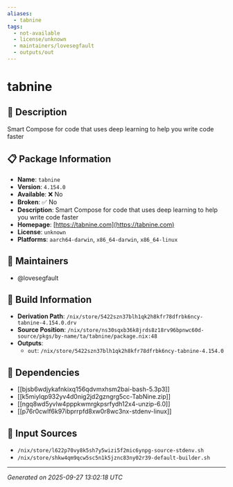 ```yaml
---
aliases:
  - tabnine
tags:
  - not-available
  - license/unknown
  - maintainers/lovesegfault
  - outputs/out
---
```


# tabnine

## 📝 Description

Smart Compose for code that uses deep learning to help you write code faster

## 📋 Package Information

- **Name**: `tabnine`
- **Version**: `4.154.0`
- **Available**: ❌ No
- **Broken**: ✅ No
- **Description**: Smart Compose for code that uses deep learning to help you write code faster
- **Homepage**: [https://tabnine.com](https://tabnine.com)
- **License**: `unknown`
- **Platforms**: `aarch64-darwin`, `x86_64-darwin`, `x86_64-linux`
## 👥 Maintainers

- @lovesegfault


## 🔧 Build Information

- **Derivation Path**: `/nix/store/5422szn37blh1qk2h8kfr78dfrbk6ncy-tabnine-4.154.0.drv`
- **Source Position**: `/nix/store/ns30sqxb36k8jrds8z18rv96bpnwc60d-source/pkgs/by-name/ta/tabnine/package.nix:48`
- **Outputs**:
  - `out`:  `/nix/store/5422szn37blh1qk2h8kfr78dfrbk6ncy-tabnine-4.154.0`

## 🔗 Dependencies

- [[bjsb6wdjykafnkixq156qdvmxhsm2bai-bash-5.3p3]]
- [[k5miylqp932yv4d0nig2jd2gzngrg5cc-TabNine.zip]]
- [[ngq8wd5yvlw4pppkwmrgkpsrfydh12x4-unzip-6.0]]
- [[p76r0cwlf6k97ibprrpfd8xw0r8wc3nx-stdenv-linux]]

## 📁 Input Sources

- `/nix/store/l622p70vy8k5sh7y5wizi5f2mic6ynpg-source-stdenv.sh`
- `/nix/store/shkw4qm9qcw5sc5n1k5jznc83ny02r39-default-builder.sh`

---
*Generated on 2025-09-27 13:02:18 UTC*
